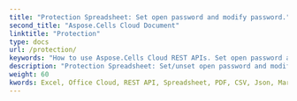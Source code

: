 ```yaml
---
title: "Protection Spreadsheet: Set open password and modify password."
second_title: "Aspose.Cells Cloud Document"
linktitle: "Protection"
type: docs
url: /protection/
keywords: "How to use Aspose.Cells Cloud REST APIs. Set open password and modify password. Office Excel 2016,  Office Excel 2019,office Excel 365."
description: "Protection Spreadsheet: Set/unset open password and modify password."
weight: 60
kwords: Excel, Office Cloud, REST API, Spreadsheet, PDF, CSV, Json, Markdown, Developer Guide
---
```


